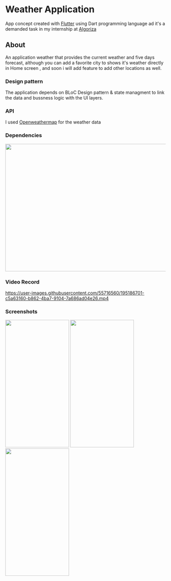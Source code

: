 # Weather Application

App concept created with [Flutter](https://flutter.dev/) using Dart programming language ad it's a demanded task in my internship at [Algoriza](https://algoriza.com/?fbclid=IwAR2zSo9Bh3oEs4COrz4p6rcDJsN75cydCJKD4HloAVlW1uTz2li-GgUGN-o)

## About

An application weather that provides the current weather and five days forecast, although you can add a favorite city to shows it's weather directly in Home screen , and soon i will add feature to add other locations as well.

### Design pattern

The application depends on BLoC Design pattern & state managment to link the data and bussness logic with the UI layers.

### API

I used [Openweathermap](https://openweathermap.org/api) for the weather data

### Dependencies
<p align="left">
<img weather3 src="https://user-images.githubusercontent.com/55716560/195185522-cb17fc37-99c9-4ae3-804c-b388e27b7f07.png" width="600" height="400">
</p>


### Video Record

https://user-images.githubusercontent.com/55716560/195186701-c5a63160-b862-4ba7-9104-7a686ad04e26.mp4






### Screenshots

<p float="center">
 <img Screenshot (98) src="https://user-images.githubusercontent.com/55716560/195186033-5fb32809-d011-4f15-9c87-ba61f239acf3.jpg" width="200" height="400"/>
 <img Screenshot (99) src="https://user-images.githubusercontent.com/55716560/195186055-5afc93ed-ab03-4f1a-97f3-3a8ad5fbb8e1.jpg" width="200" height="400"/>
 <img Screenshot (100) src="https://user-images.githubusercontent.com/55716560/195186071-24dbea45-f4e2-438e-9720-f36b788cb995.jpg" width="200" height="400"/>

</p>

<p float="left">
 
</p>

